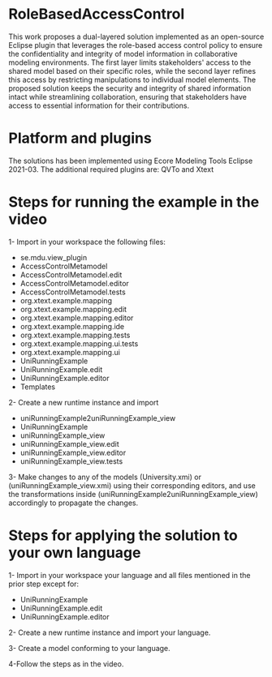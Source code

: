 # RoleBasedAccessControl
This work proposes a dual-layered solution implemented as an open-source Eclipse plugin that leverages the role-based access control policy to ensure the confidentiality and integrity of model information in collaborative modeling environments. The first layer limits stakeholders' access to the shared model based on their specific roles, while the second layer refines this access by restricting manipulations to individual model elements. The proposed solution keeps the security and integrity of shared information intact while streamlining collaboration, ensuring that stakeholders have access to essential information for their contributions.

# Platform and plugins
The solutions has been implemented using Ecore Modeling Tools Eclipse 2021-03. The additional required plugins are: QVTo and Xtext

# Steps for running the example in the video

1- Import in your workspace the following files: 

- se.mdu.view_plugin
 - AccessControlMetamodel
 - AccessControlMetamodel.edit
 - AccessControlMetamodel.editor
 - AccessControlMetamodel.tests
 - org.xtext.example.mapping
 - org.xtext.example.mapping.edit   
- org.xtext.example.mapping.editor
- org.xtext.example.mapping.ide
- org.xtext.example.mapping.tests
- org.xtext.example.mapping.ui.tests
- org.xtext.example.mapping.ui
- UniRunningExample
- UniRunningExample.edit
- UniRunningExample.editor
- Templates

2- Create a new runtime instance and import 

- uniRunningExample2uniRunningExample_view
- UniRunningExample
- uniRunningExample_view
- uniRunningExample_view.edit
- uniRunningExample_view.editor
- uniRunningExample_view.tests

3- Make changes to any of the models (University.xmi) or (uniRunningExample_view.xmi) using their corresponding editors, and use the transformations inside (uniRunningExample2uniRunningExample_view) accordingly to propagate the changes. 

# Steps for applying the solution to your own language

1- Import in your workspace your language and all files mentioned in the prior step except for:

- UniRunningExample
- UniRunningExample.edit
- UniRunningExample.editor

2- Create a new runtime instance and import your language.

3- Create a model conforming to your language. 

4-Follow the steps as in the video.

